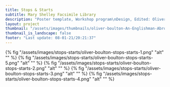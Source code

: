 ```yaml
---
title: Stops & Starts
subtitle: Mary Shelley Facsimile Library
description: "Poster template, Workshop program\nDesign, Edited: Oliver Boulton\nEdition of 2, softback, xxxpp.\nLaser, Wiro, 210 × 297mm"
layout: project
thumbnail: "/assets/images/thumbnails/oliver-boulton-An-Englishman-Abroad-front.png"
thumbnail_is_landscape: false
footer: "Last update: 08-01-21/20:21:37"
---
```


{% fig "/assets/images/stops-starts/oliver-boulton-stops-starts-1.png" "alt" "" %}
{% fig "/assets/images/stops-starts/oliver-boulton-stops-starts-5.png" "alt" "" %}
{% fig "/assets/images/stops-starts/oliver-boulton-stops-starts-2.png" "alt" "" %}
{% fig "/assets/images/stops-starts/oliver-boulton-stops-starts-3.png" "alt" "" %}
{% fig "/assets/images/stops-starts/oliver-boulton-stops-starts-4.png" "alt" "" %}

